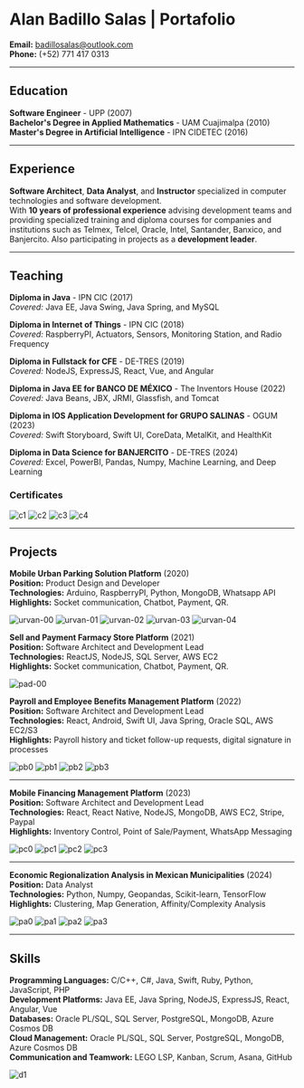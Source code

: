 # Alan Badillo Salas | Portafolio

**Email:** [badillosalas@outlook.com](mailto:badillosalas@outlook.com)  
**Phone:** (+52) 771 417 0313

---

## Education

**Software Engineer** - UPP (2007)  
**Bachelor's Degree in Applied Mathematics** - UAM Cuajimalpa (2010)  
**Master's Degree in Artificial Intelligence** - IPN CIDETEC (2016)

---

## Experience

**Software Architect**, **Data Analyst**, and **Instructor** specialized in computer technologies and software development.  
With **10 years of professional experience** advising development teams and providing specialized training and diploma courses for companies and institutions such as Telmex, Telcel, Oracle, Intel, Santander, Banxico, and Banjercito. Also participating in projects as a **development leader**.

---

## Teaching

**Diploma in Java** - IPN CIC (2017)  
_Covered:_ Java EE, Java Swing, Java Spring, and MySQL  

**Diploma in Internet of Things** - IPN CIC (2018)  
_Covered:_ RaspberryPI, Actuators, Sensors, Monitoring Station, and Radio Frequency  

**Diploma in Fullstack for CFE** - DE-TRES (2019)  
_Covered:_ NodeJS, ExpressJS, React, Vue, and Angular  

**Diploma in Java EE for BANCO DE MÉXICO** - The Inventors House (2022)  
_Covered:_ Java Beans, JBX, JRMI, Glassfish, and Tomcat  

**Diploma in IOS Application Development for GRUPO SALINAS** - OGUM (2023)  
_Covered:_ Swift Storyboard, Swift UI, CoreData, MetalKit, and HealthKit  

**Diploma in Data Science for BANJERCITO** - DE-TRES (2024)  
_Covered:_ Excel, PowerBI, Pandas, Numpy, Machine Learning, and Deep Learning  

### Certificates

![c1](./assets/c1.png)
![c2](./assets/c2.png)
![c3](./assets/c3.png)
![c4](./assets/c4.png)

---

## Projects

**Mobile Urban Parking Solution Platform** (2020)  
**Position:** Product Design and Developer  
**Technologies:** Arduino, RaspberryPI, Python, MongoDB, Whatsapp API  
**Highlights:** Socket communication, Chatbot, Payment, QR.

![urvan-00](./assets/urvan-00.png)
![urvan-01](./assets/urvan-01.png)
![urvan-02](./assets/urvan-02.png)
![urvan-03](./assets/urvan-03.png)
![urvan-04](./assets/urvan-04.png)

**Sell and Payment Farmacy Store Platform** (2021)  
**Position:** Software Architect and Development Lead  
**Technologies:** ReactJS, NodeJS, SQL Server, AWS EC2  
**Highlights:** Socket communication, Chatbot, Payment, QR.

![pad-00](./assets/pad-00.png)

**Payroll and Employee Benefits Management Platform** (2022)  
**Position:** Software Architect and Development Lead  
**Technologies:** React, Android, Swift UI, Java Spring, Oracle SQL, AWS EC2/S3  
**Highlights:** Payroll history and ticket follow-up requests, digital signature in processes  

![pb0](./assets/pb0.png)
![pb1](./assets/pb1.png)
![pb2](./assets/pb2.png)
![pb3](./assets/pb3.png)

---

**Mobile Financing Management Platform** (2023)  
**Position:** Software Architect and Development Lead  
**Technologies:** React, React Native, NodeJS, MongoDB, AWS EC2, Stripe, Paypal  
**Highlights:** Inventory Control, Point of Sale/Payment, WhatsApp Messaging  

![pc0](./assets/pc0.png)
![pc1](./assets/pc1.png)
![pc2](./assets/pc2.png)
![pc3](./assets/pc3.png)

---

**Economic Regionalization Analysis in Mexican Municipalities** (2024)  
**Position:** Data Analyst  
**Technologies:** Python, Numpy, Geopandas, Scikit-learn, TensorFlow  
**Highlights:** Clustering, Map Generation, Affinity/Complexity Analysis  

![pa0](./assets/pa0.png)
![pa1](./assets/pa1.png)
![pa2](./assets/pa2.png)
![pa3](./assets/pa3.png)

---

## Skills

**Programming Languages:** C/C++, C#, Java, Swift, Ruby, Python, JavaScript, PHP  
**Development Platforms:** Java EE, Java Spring, NodeJS, ExpressJS, React, Angular, Vue  
**Databases:** Oracle PL/SQL, SQL Server, PostgreSQL, MongoDB, Azure Cosmos DB  
**Cloud Management:** Oracle PL/SQL, SQL Server, PostgreSQL, MongoDB, Azure Cosmos DB  
**Communication and Teamwork:** LEGO LSP, Kanban, Scrum, Asana, GitHub  

![d1](./assets/d1.png)